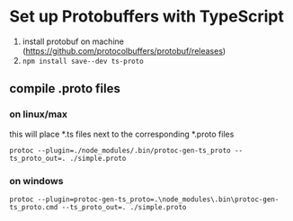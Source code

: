 # Set up Protobuffers with TypeScript

1. install protobuf on machine (https://github.com/protocolbuffers/protobuf/releases)
2. `npm install save--dev ts-proto`

## compile .proto files

### on linux/max

this will place *.ts files next to the corresponding *.proto files

```
protoc --plugin=./node_modules/.bin/protoc-gen-ts_proto --ts_proto_out=. ./simple.proto
```

### on windows

```
protoc --plugin=protoc-gen-ts_proto=.\node_modules\.bin\protoc-gen-ts_proto.cmd --ts_proto_out=. ./simple.proto
```
